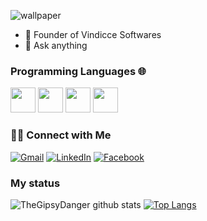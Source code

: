 ![wallpaper](https://user-images.githubusercontent.com/22872282/101290257-ca86d200-37df-11eb-8674-47979bc6121c.png)

- 🔭 Founder of Vindicce Softwares
- 💬 Ask anything

### Programming Languages 🌐

<img src="https://simpleicons.org/icons/react.svg" width="40" height="40"/> <img src="http://simpleicons.org/icons/elixir.svg" width="40" height="40"/> <img src="http://simpleicons.org/icons/rubyonrails.svg" width="40" height="40"/> <img src="http://simpleicons.org/icons/node-dot-js.svg" width="40" height="40"/>

### 🤝🏻 Connect with Me 

[![Gmail](https://img.shields.io/badge/-GMAIL-D14836?style=for-the-badge&logo=gmail&logoColor=white)](mailto:henriquebasshvf@gmail.com)
[![LinkedIn](https://img.shields.io/badge/-LINKEDIN-0077B5?style=for-the-badge&logo=linkedin&logoColor=white)](https://www.linkedin.com/in/renanfonte/)
[![Facebook](https://img.shields.io/badge/-FACEBOOK-3b5998?style=for-the-badge&logo=facebook&logoColor=white)](https://www.facebook.com/renan.henrique.771)

### My status

![TheGipsyDanger github stats](https://github-readme-stats.vercel.app/api?username=TheGipsyDanger&show_icons=true&theme=buefy)
[![Top Langs](https://github-readme-stats.vercel.app/api/top-langs/?username=TheGipsyDanger&layout=compact)](https://github.com/TheGipsyDanger/github-readme-stats)
